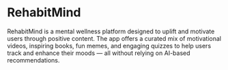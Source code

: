 # RehabitMind
RehabitMind is a mental wellness platform designed to uplift and motivate users through positive content. The app offers a curated mix of motivational videos, inspiring books, fun memes, and engaging quizzes to help users track and enhance their moods — all without relying on AI-based recommendations.
